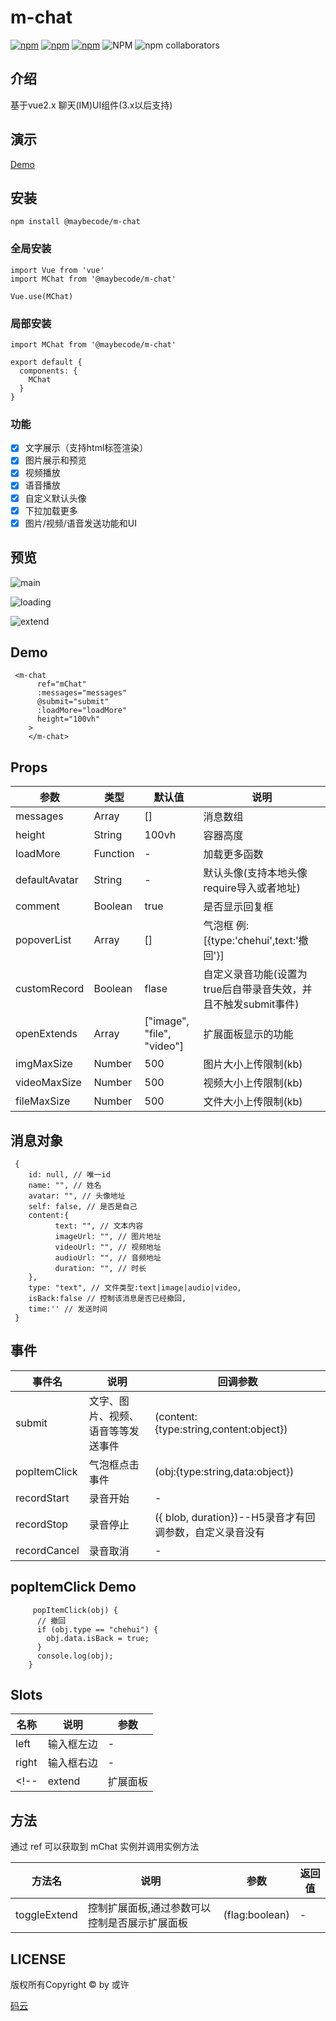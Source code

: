 
# m-chat
[![npm](https://img.shields.io/npm/v/@maybecode/m-chat.svg)](https://www.npmjs.com/package/@maybecode/m-chat)
[![npm](https://img.shields.io/npm/dt/@maybecode/m-chat.svg)](https://www.npmjs.com/package/@maybecode/m-chat)
[![npm](https://img.shields.io/bundlephobia/min/@maybecode/m-chat.svg)](https://www.npmjs.com/package/@maybecode/m-chat)
![NPM](https://img.shields.io/npm/l/@maybecode/m-chat)
![npm collaborators](https://img.shields.io/npm/collaborators/@maybecode/m-chat)
## 介绍
基于vue2.x 聊天(IM)UI组件(3.x以后支持)

## 演示
[Demo](https://m-chat-1251804846.cos.ap-nanjing.myqcloud.com/dist/index.html)
## 安装
```
npm install @maybecode/m-chat
```
### 全局安装
```
import Vue from 'vue'
import MChat from '@maybecode/m-chat'

Vue.use(MChat)
```
### 局部安装
```
import MChat from '@maybecode/m-chat'

export default {
  components: {
    MChat
  }
}
```
### 功能
- [x] 文字展示（支持html标签渲染）
- [x] 图片展示和预览
- [x] 视频播放
- [x] 语音播放
- [x] 自定义默认头像
- [x] 下拉加载更多
- [x] 图片/视频/语音发送功能和UI
## 预览
![main](https://m-chat-1251804846.cos.ap-nanjing.myqcloud.com/%E9%A2%84%E8%A7%88/main.png)

![loading](https://m-chat-1251804846.cos.ap-nanjing.myqcloud.com/%E9%A2%84%E8%A7%88/loading.png)

![extend](https://m-chat-1251804846.cos.ap-nanjing.myqcloud.com/%E9%A2%84%E8%A7%88/extend.png)
## Demo
```
 <m-chat
      ref="mChat"
      :messages="messages"
      @submit="submit"
      :loadMore="loadMore"
      height="100vh"
    >
    </m-chat>
```
## Props

| 参数          | 类型     | 默认值 | 说明                                      |
| ------------- | -------- | ------ | ----------------------------------------- |
| messages      | Array    | []     | 消息数组                                  |
| height        | String   | 100vh   | 容器高度                              |
| loadMore      | Function | -      | 加载更多函数                              |
| defaultAvatar | String   | -      | 默认头像(支持本地头像require导入或者地址)   |
| comment       | Boolean  | true   | 是否显示回复框                            |
| popoverList   | Array  | []       | 气泡框 例: [{type:'chehui',text:'撤回'}]                            |
| customRecord  | Boolean | flase | 自定义录音功能(设置为true后自带录音失效，并且不触发submit事件)
| openExtends  | Array | ["image", "file", "video"] | 扩展面板显示的功能
| imgMaxSize   | Number | 500 | 图片大小上传限制(kb)
| videoMaxSize | Number | 500 | 视频大小上传限制(kb)
| fileMaxSize | Number | 500 | 文件大小上传限制(kb)


## 消息对象
```
 {
    id: null, // 唯一id
    name: "", // 姓名
    avatar: "", // 头像地址
    self: false, // 是否是自己
    content:{
          text: "", // 文本内容
          imageUrl: "", // 图片地址
          videoUrl: "", // 视频地址
          audioUrl: "", // 音频地址
          duration: "", // 时长
    },
    type: "text", // 文件类型:text|image|audio|video,
    isBack:false // 控制该消息是否已经撤回,
    time:'' // 发送时间
 }
```

## 事件

| 事件名 | 说明           | 回调参数         |
| ------ | -------------- | ---------------- |
| submit | 文字、图片、视频、语音等等发送事件 | (content:{type:string,content:object}) |
| popItemClick | 气泡框点击事件 | (obj:{type:string,data:object}) |
| recordStart | 录音开始 | - |
| recordStop | 录音停止 | ({ blob, duration})--H5录音才有回调参数，自定义录音没有 |
| recordCancel | 录音取消 | - |

## popItemClick Demo
```
     popItemClick(obj) {
      // 撤回
      if (obj.type == "chehui") {
        obj.data.isBack = true;
      }
      console.log(obj);
    }
```

## Slots
| 名称   | 说明       | 参数 |
| ------ | ---------- | ---- |
| left   | 输入框左边 | -    |
| right  | 输入框右边 | -    |
<!-- | extend | 扩展面板   | -    | -->

## 方法
通过 ref 可以获取到 mChat 实例并调用实例方法

| 方法名       | 说明                                          | 参数           | 返回值 |
| ------------ | --------------------------------------------- | -------------- | ------ |
| toggleExtend | 控制扩展面板,通过参数可以控制是否展示扩展面板 | (flag:boolean) | -      |


## LICENSE

 版权所有Copyright ©  by 或许

 [码云](https://gitee.com/null_639_5368)
  

